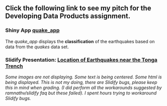 ## Click the following link to see my pitch for the Developing Data Products assignment.

### Shiny App [quake_app](https://minionapp.shinyapps.io/quake_app/) 
 
The *quake_app* displays the **classification** of the earthquakes based on data from the *quakes* data set.

### Slidify Presentation: [Location of Earthquakes near the Tonga Trench](http://rpubs.com/cjustc/177558) 

*Some images are not displaying. Some text is being centered. Some html is being displayed. This is not my doing, there are Slidify bugs, please keep this in mind when grading. (I did perform all the workarounds suggested by ramnathv/slidify faq but these failed). I spent hours trying to workaround Slidify bugs.*


 
 

